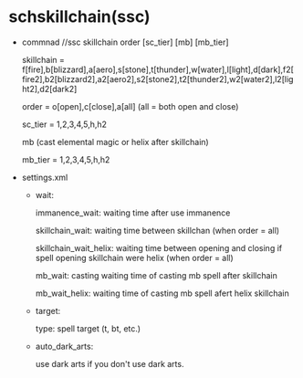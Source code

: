 # schskillchain(ssc)
- commnad
//ssc skillchain order [sc_tier] [mb] [mb_tier]

    skillchain = f[fire],b[blizzard],a[aero],s[stone],t[thunder],w[water],l[light],d[dark],f2[fire2],b2[blizzard2],a2[aero2],s2[stone2],t2[thunder2],w2[water2],l2[light2],d2[dark2]

    order = o[open],c[close],a[all] (all = both open and close)

    sc_tier = 1,2,3,4,5,h,h2

    mb (cast elemental magic or helix after skillchain)

    mb_tier = 1,2,3,4,5,h,h2

- settings.xml
  - wait:

    immanence_wait: waiting time after use immanence

    skillchain_wait: waiting time between skillchan (when order = all)

    skillchain_wait_helix: waiting time between opening and closing if spell opening skillchain were helix (when order = all)

    mb_wait: casting waiting time of casting mb spell after skillchain 

    mb_wait_helix: waiting time of casting mb spell afert helix skillchain

  - target:

    type: spell target (t, bt, etc.)

  - auto_dark_arts:
  
    use dark arts if you don't use dark arts.
